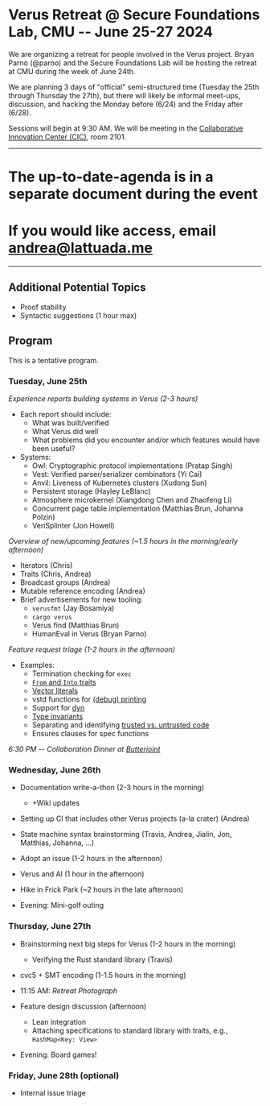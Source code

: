 # Verus Retreat @ Secure Foundations Lab, CMU -- June 25-27 2024

We are organizing a retreat for people involved in the Verus project.
Bryan Parno (@parno) and the Secure Foundations Lab will be hosting the retreat at CMU during the week of June 24th.

We are planning 3 days of "official" semi-structured time (Tuesday the 25th through Thursday the 27th), but there will likely be informal meet-ups, discussion, and hacking the Monday before (6/24) and the Friday after (6/28).

Sessions will begin at 9:30 AM.  We will be meeting in the [Collaborative Innovation Center (CIC)](https://www.cylab.cmu.edu/about/visiting.html), room 2101.

---

# The up-to-date-agenda is in a separate document during the event

# If you would like access, email andrea@lattuada.me


---

## Additional Potential Topics
- Proof stability
- Syntactic suggestions (1 hour max)

## Program

This is a tentative program.


### Tuesday, June 25th

*Experience reports building systems in Verus (2-3 hours)*
- Each report should include:
   - What was built/verified
   - What Verus did well
   - What problems did you encounter and/or which features would have been useful?
- Systems:
   * Owl: Cryptographic protocol implementations (Pratap Singh)
   * Vest: Verified parser/serializer combinators (Yi Cai)
   * Anvil: Liveness of Kubernetes clusters (Xudong Sun)
   * Persistent storage (Hayley LeBlanc)
   * Atmosphere microkernel (Xiangdong Chen and Zhaofeng Li)
   * Concurrent page table implementation (Matthias Brun, Johanna Polzin)
   * VeriSplinter (Jon Howell)

*Overview of new/upcoming features (~1.5 hours in the morning/early afternoon)*

- Iterators (Chris)
- Traits (Chris, Andrea)
- Broadcast groups (Andrea)
- Mutable reference encoding (Andrea)
- Brief advertisements for new tooling:
   - `verusfmt` (Jay Bosamiya)
   - `cargo verus` 
   - Verus find (Matthias Brun)
   - HumanEval in Verus (Bryan Parno)

*Feature request triage (1-2 hours in the afternoon)*

- Examples:
   - Termination checking for `exec`
   - [`From` and `Into` traits](https://github.com/verus-lang/verus/discussions/1129#discussioncomment-9492707)
   - [Vector literals](https://github.com/verus-lang/verus/discussions/1129#discussioncomment-9492710)
   - vstd functions for [(debug) printing](https://github.com/verus-lang/verus/discussions/1129#discussioncomment-9736972)
   - Support for [dyn](https://github.com/verus-lang/verus/discussions/1047)
   - [Type invariants](https://github.com/verus-lang/verus/discussions/962)
   - Separating and identifying [trusted vs. untrusted code](https://github.com/verus-lang/verus/discussions/112)
   - Ensures clauses for spec functions

*6:30 PM -- Collaboration Dinner at [Butterjoint](https://maps.app.goo.gl/wVz6SbFGEf9T58pQ7)*

### Wednesday, June 26th

- Documentation write-a-thon  (2-3 hours in the morning)
  - +Wiki updates

- Setting up CI that includes other Verus projects (a-la crater) (Andrea)

- State machine syntax brainstorming (Travis, Andrea, Jialin, Jon, Matthias, Johanna, ...)

- Adopt an issue (1-2 hours in the afternoon)

- Verus and AI (1 hour in the afternoon)

- Hike in Frick Park (~2 hours in the late afternoon)

- Evening: Mini-golf outing

### Thursday, June 27th

- Brainstorming next big steps for Verus (1-2 hours in the morning)
    - Verifying the Rust standard library (Travis)

- cvc5 + SMT encoding (1-1.5 hours in the morning)

- 11:15 AM: *Retreat Photograph* 

- Feature design discussion (afternoon)
  - Lean integration
  - Attaching specifications to standard library with traits, e.g., `HashMap<Key: View>`

- Evening: Board games!

### Friday, June 28th (optional)

- Internal issue triage